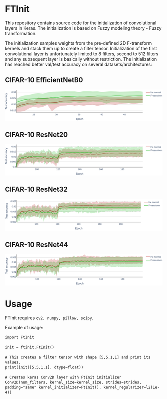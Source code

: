 # FTInit

This repository contains source code for the initialization of convolutional layers in Keras. The initialization is based on Fuzzy modeling theory - Fuzzy transformation. 

The initialization samples weights from the pre-defined 2D F-transform kernels and stack them up to create a filter tensor. Initialization of the first convolutional layer is unfortunately limited to 8 filters, second to 512 filters and any subsequent layer is basically without restriction. The initialization has reached better val/test accuracy on several datasets/architectures:

## CIFAR-10 EfficientNetB0
![efficientnetb0 detail](readme_imgs/efb0_ta_detail.png)

## CIFAR-10 ResNet20
![ResNet20 detail](readme_imgs/rn20_ta_detail.png)

## CIFAR-10 ResNet32
![ResNet32 detail](readme_imgs/rn32_ta_detail.png)

## CIFAR-10 ResNet44
![efficientnetb0 detail](readme_imgs/rn44_ta_detail.png)

# Usage

FTInit requires `cv2, numpy, pillow, scipy`.

Example of usage:
```
import FtInit

init = ftinit.FtInit()

# This creates a filter tensor with shape [5,5,1,1] and print its values.
print(init([5,5,1,1], dtype=float))

# Creates keras Conv2D layer with FtInit initializer
Conv2D(num_filters, kernel_size=kernel_size, strides=strides, padding="same" kernel_initializer=FtInit(), kernel_regularizer=l2(1e-4))
```